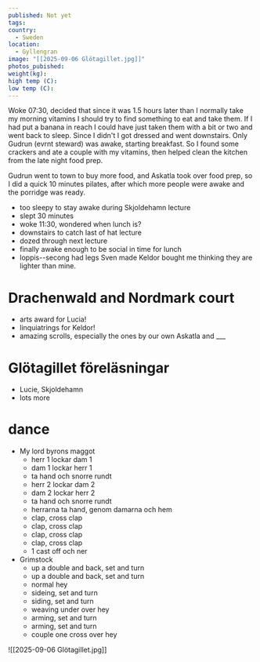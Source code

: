 ```yaml
---
published: Not yet
tags:
country:
  - Sweden
location:
  - Gyllengran 
image: "[[2025-09-06 Glötagillet.jpg]]"
photos_pubished:
weight(kg):
high temp (C):
low temp (C):
---
```

Woke 07:30, decided that since it was 1.5 hours later than I normally take my morning vitamins I should try to find something to eat and take them. If I had put a banana in reach  I could have just taken them with a bit or two and went back to sleep. Since I didn't I got dressed and went downstairs. Only Gudrun (evrnt steward) was awake, starting breakfast. So I found some crackers and ate a couple with my vitamins, then helped clean the kitchen from the late night food prep.

Gudrun went to town to buy more food, and Askatla took over food prep, so I did a quick 10 minutes pilates, after which more people were awake and the porridge was ready.

- too sleepy to stay awake during Skjoldehamn lecture
- slept 30 minutes
- woke 11:30, wondered when lunch is?
- downstairs to catch last of hat lecture
- dozed through next lecture 
- finally awake enough to be social in time for lunch
- loppis--secong had legs Sven made Keldor bought me thinking they are lighter than mine.
# Drachenwald and Nordmark court
- arts award for Lucia!
- linquiatrings for Keldor!
- amazing scrolls, especially the ones by our own Askatla and ___


# Glötagillet föreläsningar 
- Lucie, Skjoldehamn 
- lots more
# dance 
- My lord byrons maggot 
   - herr 1 lockar dam 1
   - dam 1 lockar herr 1
   - ta hand och snorre rundt
   - herr 2 lockar dam 2
   - dam 2 lockar herr 2
   - ta hand och snorre rundt
   - herrarna ta hand, genom damarna och hem
   - clap, cross clap
   - clap, cross clap
   - clap, cross clap
   - clap, cross clap
   - 1 cast off och ner
- Grimstock
   - up a double and back, set and turn
   - up a double and back, set and turn
   - normal hey
   - sideing, set and turn
   - siding, set and turn
   - weaving under over hey
   - arming, set and turn
   - arming, set and turn
   - couple one cross over hey

![[2025-09-06 Glötagillet.jpg]]
